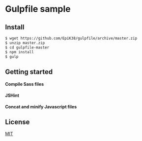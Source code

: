 # Gulpfile sample

## Install

```bash
$ wget https://github.com/EpiK38/gulpfile/archive/master.zip
$ unzip master.zip
$ cd gulpfile-master
$ npm install
$ gulp
```


## Getting started

#### Compile Sass files

#### JSHint

#### Concat and minify Javascript files


## License

[MIT](http://opensource.org/licenses/MIT)
